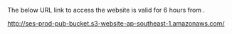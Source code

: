 The below URL link to access the website is valid for 6 hours from <DATE> <TIME>.

http://ses-prod-pub-bucket.s3-website-ap-southeast-1.amazonaws.com/